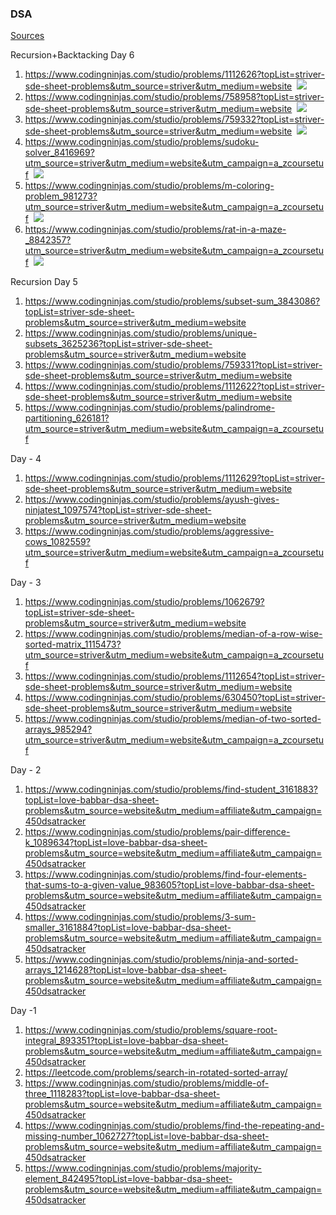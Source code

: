 ### DSA ###
[Sources](https://takeuforward.org/strivers-a2z-dsa-course/strivers-a2z-dsa-course-sheet-2/) 

Recursion+Backtacking Day 6
1. https://www.codingninjas.com/studio/problems/1112626?topList=striver-sde-sheet-problems&utm_source=striver&utm_medium=website &nbsp;<img src="https://img.shields.io/badge/Medium-ffc147" >
2. https://www.codingninjas.com/studio/problems/758958?topList=striver-sde-sheet-problems&utm_source=striver&utm_medium=website &nbsp;<img src="https://img.shields.io/badge/Easy-65b168" >
3. https://www.codingninjas.com/studio/problems/759332?topList=striver-sde-sheet-problems&utm_source=striver&utm_medium=website &nbsp;<img src="https://img.shields.io/badge/Hard-fe4040" >
4. https://www.codingninjas.com/studio/problems/sudoku-solver_8416969?utm_source=striver&utm_medium=website&utm_campaign=a_zcoursetuf &nbsp;<img src="https://img.shields.io/badge/Hard-fe4040" >
5. https://www.codingninjas.com/studio/problems/m-coloring-problem_981273?utm_source=striver&utm_medium=website&utm_campaign=a_zcoursetuf &nbsp;<img src="https://img.shields.io/badge/Medium-ffc147" >
6. https://www.codingninjas.com/studio/problems/rat-in-a-maze-_8842357?utm_source=striver&utm_medium=website&utm_campaign=a_zcoursetuf &nbsp;<img src="https://img.shields.io/badge/Hard-fe4040" >

Recursion Day 5
1. https://www.codingninjas.com/studio/problems/subset-sum_3843086?topList=striver-sde-sheet-problems&utm_source=striver&utm_medium=website
2. https://www.codingninjas.com/studio/problems/unique-subsets_3625236?topList=striver-sde-sheet-problems&utm_source=striver&utm_medium=website
3. https://www.codingninjas.com/studio/problems/759331?topList=striver-sde-sheet-problems&utm_source=striver&utm_medium=website
4. https://www.codingninjas.com/studio/problems/1112622?topList=striver-sde-sheet-problems&utm_source=striver&utm_medium=website
5. https://www.codingninjas.com/studio/problems/palindrome-partitioning_626181?utm_source=striver&utm_medium=website&utm_campaign=a_zcoursetuf

Day - 4
1. https://www.codingninjas.com/studio/problems/1112629?topList=striver-sde-sheet-problems&utm_source=striver&utm_medium=website
2. https://www.codingninjas.com/studio/problems/ayush-gives-ninjatest_1097574?topList=striver-sde-sheet-problems&utm_source=striver&utm_medium=website
3. https://www.codingninjas.com/studio/problems/aggressive-cows_1082559?utm_source=striver&utm_medium=website&utm_campaign=a_zcoursetuf

Day - 3
1. https://www.codingninjas.com/studio/problems/1062679?topList=striver-sde-sheet-problems&utm_source=striver&utm_medium=website
2. https://www.codingninjas.com/studio/problems/median-of-a-row-wise-sorted-matrix_1115473?utm_source=striver&utm_medium=website&utm_campaign=a_zcoursetuf
3. https://www.codingninjas.com/studio/problems/1112654?topList=striver-sde-sheet-problems&utm_source=striver&utm_medium=website
4. https://www.codingninjas.com/studio/problems/630450?topList=striver-sde-sheet-problems&utm_source=striver&utm_medium=website
5. https://www.codingninjas.com/studio/problems/median-of-two-sorted-arrays_985294?utm_source=striver&utm_medium=website&utm_campaign=a_zcoursetuf

Day - 2
1. https://www.codingninjas.com/studio/problems/find-student_3161883?topList=love-babbar-dsa-sheet-problems&utm_source=website&utm_medium=affiliate&utm_campaign=450dsatracker
2. https://www.codingninjas.com/studio/problems/pair-difference-k_1089634?topList=love-babbar-dsa-sheet-problems&utm_source=website&utm_medium=affiliate&utm_campaign=450dsatracker
3. https://www.codingninjas.com/studio/problems/find-four-elements-that-sums-to-a-given-value_983605?topList=love-babbar-dsa-sheet-problems&utm_source=website&utm_medium=affiliate&utm_campaign=450dsatracker
4. https://www.codingninjas.com/studio/problems/3-sum-smaller_3161884?topList=love-babbar-dsa-sheet-problems&utm_source=website&utm_medium=affiliate&utm_campaign=450dsatracker
5. https://www.codingninjas.com/studio/problems/ninja-and-sorted-arrays_1214628?topList=love-babbar-dsa-sheet-problems&utm_source=website&utm_medium=affiliate&utm_campaign=450dsatracker

Day -1
1. https://www.codingninjas.com/studio/problems/square-root-integral_893351?topList=love-babbar-dsa-sheet-problems&utm_source=website&utm_medium=affiliate&utm_campaign=450dsatracker
2. https://leetcode.com/problems/search-in-rotated-sorted-array/
3. https://www.codingninjas.com/studio/problems/middle-of-three_1118283?topList=love-babbar-dsa-sheet-problems&utm_source=website&utm_medium=affiliate&utm_campaign=450dsatracker
4. https://www.codingninjas.com/studio/problems/find-the-repeating-and-missing-number_1062727?topList=love-babbar-dsa-sheet-problems&utm_source=website&utm_medium=affiliate&utm_campaign=450dsatracker
5. https://www.codingninjas.com/studio/problems/majority-element_842495?topList=love-babbar-dsa-sheet-problems&utm_source=website&utm_medium=affiliate&utm_campaign=450dsatracker
